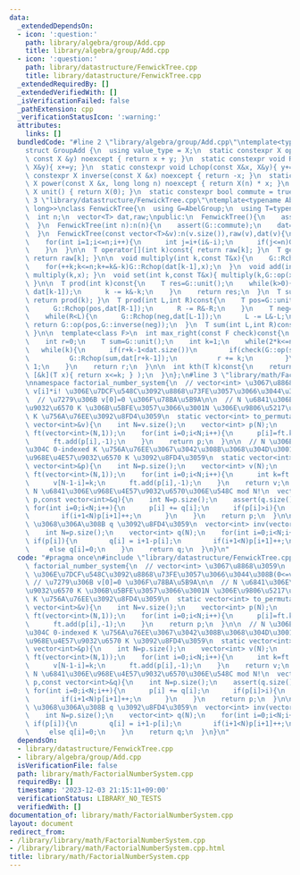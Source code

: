 ```yaml
---
data:
  _extendedDependsOn:
  - icon: ':question:'
    path: library/algebra/group/Add.cpp
    title: library/algebra/group/Add.cpp
  - icon: ':question:'
    path: library/datastructure/FenwickTree.cpp
    title: library/datastructure/FenwickTree.cpp
  _extendedRequiredBy: []
  _extendedVerifiedWith: []
  _isVerificationFailed: false
  _pathExtension: cpp
  _verificationStatusIcon: ':warning:'
  attributes:
    links: []
  bundledCode: "#line 2 \"library/algebra/group/Add.cpp\"\ntemplate<typename X>\n\
    struct GroupAdd {\n  using value_type = X;\n  static constexpr X op(const X &x,\
    \ const X &y) noexcept { return x + y; }\n  static constexpr void Rchop(X&x, const\
    \ X&y){ x+=y; }\n  static constexpr void Lchop(const X&x, X&y){ y+=x; }\n  static\
    \ constexpr X inverse(const X &x) noexcept { return -x; }\n  static constexpr\
    \ X power(const X &x, long long n) noexcept { return X(n) * x; }\n  static constexpr\
    \ X unit() { return X(0); }\n  static constexpr bool commute = true;\n};\n#line\
    \ 3 \"library/datastructure/FenwickTree.cpp\"\ntemplate<typename AbelGroup=GroupAdd<long\
    \ long>>\nclass FenwickTree{\n  using G=AbelGroup;\n  using T=typename G::value_type;\n\
    \  int n;\n  vector<T> dat,raw;\npublic:\n  FenwickTree(){\n    assert(G::commute);\n\
    \  }\n  FenwickTree(int n):n(n){\n    assert(G::commute);\n    dat=raw=vector<T>(n,G::unit());\n\
    \  }\n  FenwickTree(const vector<T>&v):n(v.size()),raw(v),dat(v){\n    assert(G::commute);\n\
    \    for(int i=1;i<=n;i++){\n      int j=i+(i&-i);\n      if(j<=n)G::Rchop(dat[j-1],dat[i-1]);\n\
    \    }\n  }\n\n  T operator[](int k)const{ return raw[k]; }\n  T get(int k)const{\
    \ return raw[k]; }\n\n  void multiply(int k,const T&x){\n    G::Rchop(raw[k],x);\n\
    \    for(++k;k<=n;k+=k&-k)G::Rchop(dat[k-1],x);\n  }\n  void add(int k,const T&x){\
    \ multiply(k,x); }\n  void set(int k,const T&x){ multiply(k,G::op(x,G::inverse(raw[k])));\
    \ }\n\n  T prod(int k)const{\n    T res=G::unit();\n    while(k>0){\n      G::Rchop(res,\
    \ dat[k-1]);\n      k -= k&-k;\n    }\n    return res;\n  }\n  T sum(int k)const{\
    \ return prod(k); }\n  T prod(int L,int R)const{\n    T pos=G::unit();\n    while(L<R){\n\
    \      G::Rchop(pos,dat[R-1]);\n      R -= R&-R;\n    }\n    T neg=G::unit();\n\
    \    while(R<L){\n      G::Rchop(neg,dat[L-1]);\n      L -= L&-L;\n    }\n   \
    \ return G::op(pos,G::inverse(neg));\n  }\n  T sum(int L,int R)const{ return prod(L,R);\
    \ }\n\n  template<class F>\n  int max_right(const F check)const{\n    assert(check(G::unit()));\n\
    \    int r=0;\n    T sum=G::unit();\n    int k=1;\n    while(2*k<=n)k<<=1;\n \
    \   while(k){\n      if(r+k-1<dat.size())\n        if(check(G::op(sum,dat[r+k-1]))){\n\
    \          G::Rchop(sum,dat[r+k-1]);\n          r += k;\n        }\n      k >>=\
    \ 1;\n    }\n    return r;\n  }\n\n  int kth(T k)const{\n    return max_right(\
    \ [&k](T x){ return x<=k; } );\n  }\n};\n#line 3 \"library/math/FactorialNumberSystem.cpp\"\
    \nnamespace factorial_number_system{\n  // vector<int> \u3067\u8868\u3059\n  //\
    \ v[i]*i! \u306E\u7DCF\u548C\u3092\u8868\u73FE\u3057\u3066\u3044\u308B(0<=v[i]<=i)\n\
    \  // \u7279\u306B v[0]=0 \u306F\u78BA\u5B9A\n\n  // N \u6841\u306E\u968E\u4E57\
    \u9032\u6570 K \u306B\u5BFE\u3057\u3066\u3001N \u306E\u9806\u5217\u3067 0-indexed\
    \ K \u756A\u76EE\u3092\u8FD4\u3059\n  static vector<int> to_permutation(const\
    \ vector<int>&v){\n    int N=v.size();\n    vector<int> p(N);\n    FenwickTree<GroupAdd<int>>\
    \ ft(vector<int>(N,1));\n    for(int i=0;i<N;i++){\n      p[i]=ft.kth(v[N-1-i]);\n\
    \      ft.add(p[i],-1);\n    }\n    return p;\n  }\n\n  // N \u306E\u9806\u5217\
    \u304C 0-indexed K \u756A\u76EE\u3067\u3042\u308B\u3068\u304D\u3001N \u6841\u306E\
    \u968E\u4E57\u9032\u6570 K \u3092\u8FD4\u3059\n  static vector<int> to_factorial(const\
    \ vector<int>&p){\n    int N=p.size();\n    vector<int> v(N);\n    FenwickTree<GroupAdd<int>>\
    \ ft(vector<int>(N,1));\n    for(int i=0;i<N;i++){\n      int k=ft.sum(p[i]);\n\
    \      v[N-1-i]=k;\n      ft.add(p[i],-1);\n    }\n    return v;\n  }\n\n  //\
    \ N \u6841\u306E\u968E\u4E57\u9032\u6570\u306E\u548C mod N!\n  vector<int> sum(vector<int>\
    \ p,const vector<int>&q){\n    int N=p.size();\n    assert(q.size()==N);\n   \
    \ for(int i=0;i<N;i++){\n      p[i] += q[i];\n      if(p[i]>i){\n        p[i]-=i+1;\n\
    \        if(i+1<N)p[i+1]++;\n      }\n    }\n    return p;\n  }\n\n  // sum(p,q)=0\
    \ \u3068\u306A\u308B q \u3092\u8FD4\u3059\n  vector<int> inv(vector<int> p){\n\
    \    int N=p.size();\n    vector<int> q(N);\n    for(int i=0;i<N;i++){\n     \
    \ if(p[i]){\n        q[i] = i+1-p[i];\n        if(i+1<N)p[i+1]++;\n      }\n \
    \     else q[i]=0;\n    }\n    return q;\n  }\n}\n"
  code: "#pragma once\n#include \"library/datastructure/FenwickTree.cpp\"\nnamespace\
    \ factorial_number_system{\n  // vector<int> \u3067\u8868\u3059\n  // v[i]*i!\
    \ \u306E\u7DCF\u548C\u3092\u8868\u73FE\u3057\u3066\u3044\u308B(0<=v[i]<=i)\n \
    \ // \u7279\u306B v[0]=0 \u306F\u78BA\u5B9A\n\n  // N \u6841\u306E\u968E\u4E57\
    \u9032\u6570 K \u306B\u5BFE\u3057\u3066\u3001N \u306E\u9806\u5217\u3067 0-indexed\
    \ K \u756A\u76EE\u3092\u8FD4\u3059\n  static vector<int> to_permutation(const\
    \ vector<int>&v){\n    int N=v.size();\n    vector<int> p(N);\n    FenwickTree<GroupAdd<int>>\
    \ ft(vector<int>(N,1));\n    for(int i=0;i<N;i++){\n      p[i]=ft.kth(v[N-1-i]);\n\
    \      ft.add(p[i],-1);\n    }\n    return p;\n  }\n\n  // N \u306E\u9806\u5217\
    \u304C 0-indexed K \u756A\u76EE\u3067\u3042\u308B\u3068\u304D\u3001N \u6841\u306E\
    \u968E\u4E57\u9032\u6570 K \u3092\u8FD4\u3059\n  static vector<int> to_factorial(const\
    \ vector<int>&p){\n    int N=p.size();\n    vector<int> v(N);\n    FenwickTree<GroupAdd<int>>\
    \ ft(vector<int>(N,1));\n    for(int i=0;i<N;i++){\n      int k=ft.sum(p[i]);\n\
    \      v[N-1-i]=k;\n      ft.add(p[i],-1);\n    }\n    return v;\n  }\n\n  //\
    \ N \u6841\u306E\u968E\u4E57\u9032\u6570\u306E\u548C mod N!\n  vector<int> sum(vector<int>\
    \ p,const vector<int>&q){\n    int N=p.size();\n    assert(q.size()==N);\n   \
    \ for(int i=0;i<N;i++){\n      p[i] += q[i];\n      if(p[i]>i){\n        p[i]-=i+1;\n\
    \        if(i+1<N)p[i+1]++;\n      }\n    }\n    return p;\n  }\n\n  // sum(p,q)=0\
    \ \u3068\u306A\u308B q \u3092\u8FD4\u3059\n  vector<int> inv(vector<int> p){\n\
    \    int N=p.size();\n    vector<int> q(N);\n    for(int i=0;i<N;i++){\n     \
    \ if(p[i]){\n        q[i] = i+1-p[i];\n        if(i+1<N)p[i+1]++;\n      }\n \
    \     else q[i]=0;\n    }\n    return q;\n  }\n}\n"
  dependsOn:
  - library/datastructure/FenwickTree.cpp
  - library/algebra/group/Add.cpp
  isVerificationFile: false
  path: library/math/FactorialNumberSystem.cpp
  requiredBy: []
  timestamp: '2023-12-03 21:15:11+09:00'
  verificationStatus: LIBRARY_NO_TESTS
  verifiedWith: []
documentation_of: library/math/FactorialNumberSystem.cpp
layout: document
redirect_from:
- /library/library/math/FactorialNumberSystem.cpp
- /library/library/math/FactorialNumberSystem.cpp.html
title: library/math/FactorialNumberSystem.cpp
---
```

